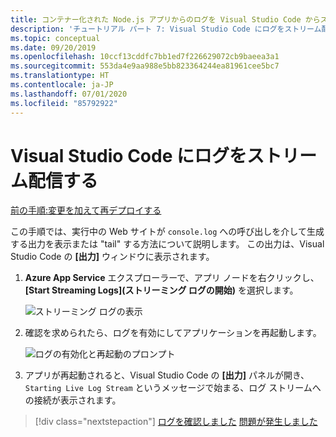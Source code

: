 ```yaml
---
title: コンテナー化された Node.js アプリからのログを Visual Studio Code からストリーム配信する
description: 'チュートリアル パート 7: Visual Studio Code にログをストリーム配信する'
ms.topic: conceptual
ms.date: 09/20/2019
ms.openlocfilehash: 10ccf13cddfc7bb1ed7f226629072cb9baeea3a1
ms.sourcegitcommit: 553da4e9aa988e5bb823364244ea81961cee5bc7
ms.translationtype: HT
ms.contentlocale: ja-JP
ms.lasthandoff: 07/01/2020
ms.locfileid: "85792922"
---
```

# <a name="stream-logs-into-visual-studio-code"></a>Visual Studio Code にログをストリーム配信する

[前の手順:変更を加えて再デプロイする](tutorial-vscode-docker-node-06.md)

この手順では、実行中の Web サイトが `console.log` への呼び出しを介して生成する出力を表示または "tail" する方法について説明します。 この出力は、Visual Studio Code の **[出力]** ウィンドウに表示されます。

1. **Azure App Service** エクスプローラーで、アプリ ノードを右クリックし、 **[Start Streaming Logs]\(ストリーミング ログの開始\)** を選択します。

    ![ストリーミング ログの表示](media/deploy-containers/stream-logs-command.png)

1. 確認を求められたら、ログを有効にしてアプリケーションを再起動します。

    ![ログの有効化と再起動のプロンプト](media/deploy-azure/enable-restart.png)

1. アプリが再起動されると、Visual Studio Code の **[出力]** パネルが開き、`Starting Live Log Stream` というメッセージで始まる、ログ ストリームへの接続が表示されます。

> [!div class="nextstepaction"]
> [ログを確認しました](tutorial-vscode-docker-node-08.md) [問題が発生しました](https://www.research.net/r/PWZWZ52?tutorial=node-deployment-docker-extension&step=tailing-logs)
